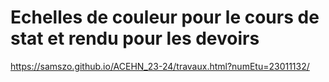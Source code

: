 # Echelles de couleur pour le cours de stat et rendu pour les devoirs 

https://samszo.github.io/ACEHN_23-24/travaux.html?numEtu=23011132/
